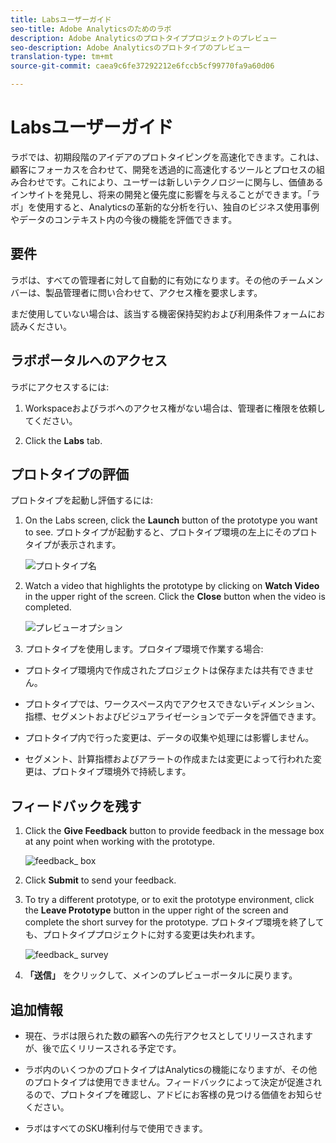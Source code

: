 ```yaml
---
title: Labsユーザーガイド
seo-title: Adobe Analyticsのためのラボ
description: Adobe Analyticsのプロトタイププロジェクトのプレビュー
seo-description: Adobe Analyticsのプロトタイプのプレビュー
translation-type: tm+mt
source-git-commit: caea9c6fe37292212e6fccb5cf99770fa9a60d06

---
```




# Labsユーザーガイド

ラボでは、初期段階のアイデアのプロトタイピングを高速化できます。これは、顧客にフォーカスを合わせて、開発を透過的に高速化するツールとプロセスの組み合わせです。これにより、ユーザーは新しいテクノロジーに関与し、価値あるインサイトを発見し、将来の開発と優先度に影響を与えることができます。「ラボ」を使用すると、Analyticsの革新的な分析を行い、独自のビジネス使用事例やデータのコンテキスト内の今後の機能を評価できます。

## 要件

ラボは、すべての管理者に対して自動的に有効になります。その他のチームメンバーは、製品管理者に問い合わせて、アクセス権を要求します。

まだ使用していない場合は、該当する機密保持契約および利用条件フォームにお読みください。

## ラボポータルへのアクセス

ラボにアクセスするには:

1. Workspaceおよびラボへのアクセス権がない場合は、管理者に権限を依頼してください。

1. Click the **Labs** tab.


## プロトタイプの評価

プロトタイプを起動し評価するには:

1. On the Labs screen, click the **Launch** button of the prototype you want to see. プロトタイプが起動すると、プロトタイプ環境の左上にそのプロトタイプが表示されます。

   ![プロトタイプ名](https://user-images.githubusercontent.com/29133525/58670566-c03b6c00-82fc-11e9-8b29-ee34260c4024.png)

1. Watch a video that highlights the prototype by clicking on **Watch Video** in the upper right of the screen. Click the **Close** button when the video is completed.

   ![プレビューオプション](https://user-images.githubusercontent.com/29133525/58670261-a2213c00-82fb-11e9-88db-cc839c98fdab.png)

1. プロトタイプを使用します。プロタイプ環境で作業する場合:

* プロトタイプ環境内で作成されたプロジェクトは保存または共有できません。

* プロトタイプでは、ワークスペース内でアクセスできないディメンション、指標、セグメントおよびビジュアライゼーションでデータを評価できます。

* プロトタイプ内で行った変更は、データの収集や処理には影響しません。

* セグメント、計算指標およびアラートの作成または変更によって行われた変更は、プロトタイプ環境外で持続します。

## フィードバックを残す

1. Click the **Give Feedback** button to provide feedback in the message box at any point when working with the prototype.

   ![feedback_ box](https://user-images.githubusercontent.com/29133525/58670344-f0363f80-82fb-11e9-8824-ec2b41f7187a.png)

1. Click **Submit** to send your feedback.

1. To try a different prototype, or to exit the prototype environment, click the **Leave Prototype** button in the upper right of the screen and complete the short survey for the prototype. プロトタイプ環境を終了しても、プロトタイププロジェクトに対する変更は失われます。

   ![feedback_ survey](https://user-images.githubusercontent.com/29133525/58670404-2bd10980-82fc-11e9-8cae-0dfc9f9da6b7.png)

1. **「送信」** をクリックして、メインのプレビューポータルに戻ります。

## 追加情報

* 現在、ラボは限られた数の顧客への先行アクセスとしてリリースされますが、後で広くリリースされる予定です。

* ラボ内のいくつかのプロトタイプはAnalyticsの機能になりますが、その他のプロトタイプは使用できません。フィードバックによって決定が促進されるので、プロトタイプを確認し、アドビにお客様の見つける価値をお知らせください。

* ラボはすべてのSKU権利付与で使用できます。
